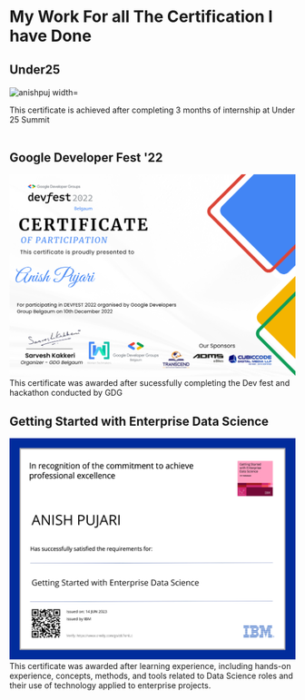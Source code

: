 # My Work For all The Certification I have Done

## Under25
<p><img align="center" src="https://github.com/Anishpuj/Certificates/assets/98417394/a069a0e0-8cf6-461b-814e-54d178376af6" alt="anishpuj width="700" height="700"/></p> 
This certificate is achieved after completing 3 months of internship at Under 25 Summit<br> <br>

## Google Developer Fest '22
![GDG](./Certificate/GDG.png)
This certificate was awarded after sucessfully completing the Dev fest and hackathon conducted by GDG 

## Getting Started with Enterprise Data Science
![IBM](./Certificate/IBM.jpg)
This certificate was awarded after learning experience, including hands-on experience, concepts, methods, and tools related to Data Science roles and their use of technology applied to enterprise projects.  


